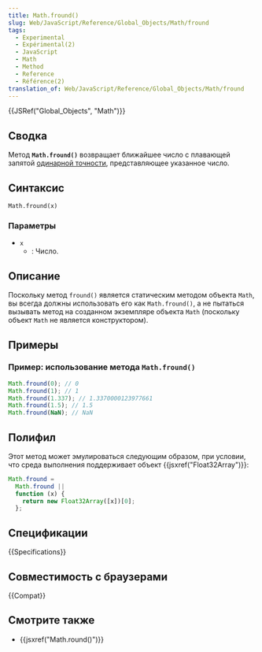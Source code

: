 ```yaml
---
title: Math.fround()
slug: Web/JavaScript/Reference/Global_Objects/Math/fround
tags:
  - Experimental
  - Expérimental(2)
  - JavaScript
  - Math
  - Method
  - Reference
  - Référence(2)
translation_of: Web/JavaScript/Reference/Global_Objects/Math/fround
---
```


{{JSRef("Global_Objects", "Math")}}

## Сводка

Метод **`Math.fround()`** возвращает ближайшее число с плавающей запятой [одинарной точности](https://ru.wikipedia.org/wiki/Число_одинарной_точности), представляющее указанное число.

## Синтаксис

```
Math.fround(x)
```

### Параметры

- `x`
  - : Число.

## Описание

Поскольку метод `fround()` является статическим методом объекта `Math`, вы всегда должны использовать его как `Math.fround()`, а не пытаться вызывать метод на созданном экземпляре объекта `Math` (поскольку объект `Math` не является конструктором).

## Примеры

### Пример: использование метода `Math.fround()`

```js
Math.fround(0); // 0
Math.fround(1); // 1
Math.fround(1.337); // 1.3370000123977661
Math.fround(1.5); // 1.5
Math.fround(NaN); // NaN
```

## Полифил

Этот метод может эмулироваться следующим образом, при условии, что среда выполнения поддерживает объект {{jsxref("Float32Array")}}:

```js
Math.fround =
  Math.fround ||
  function (x) {
    return new Float32Array([x])[0];
  };
```

## Спецификации

{{Specifications}}

## Совместимость с браузерами

{{Compat}}

## Смотрите также

- {{jsxref("Math.round()")}}
